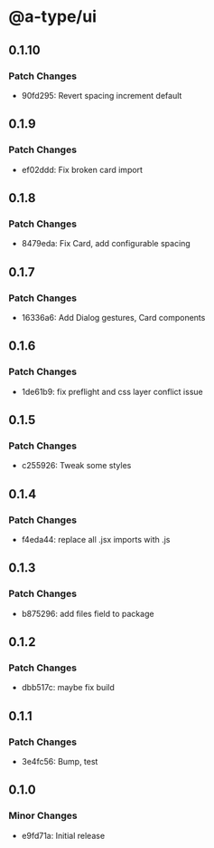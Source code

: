 # @a-type/ui

## 0.1.10

### Patch Changes

- 90fd295: Revert spacing increment default

## 0.1.9

### Patch Changes

- ef02ddd: Fix broken card import

## 0.1.8

### Patch Changes

- 8479eda: Fix Card, add configurable spacing

## 0.1.7

### Patch Changes

- 16336a6: Add Dialog gestures, Card components

## 0.1.6

### Patch Changes

- 1de61b9: fix preflight and css layer conflict issue

## 0.1.5

### Patch Changes

- c255926: Tweak some styles

## 0.1.4

### Patch Changes

- f4eda44: replace all .jsx imports with .js

## 0.1.3

### Patch Changes

- b875296: add files field to package

## 0.1.2

### Patch Changes

- dbb517c: maybe fix build

## 0.1.1

### Patch Changes

- 3e4fc56: Bump, test

## 0.1.0

### Minor Changes

- e9fd71a: Initial release
